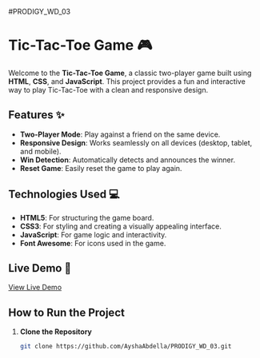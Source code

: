 #PRODIGY_WD_03
# Tic-Tac-Toe Game 🎮
Welcome to the **Tic-Tac-Toe Game**, a classic two-player game built using **HTML**, **CSS**, and **JavaScript**. This project provides a fun and interactive way to play Tic-Tac-Toe with a clean and responsive design.
## Features ✨
- **Two-Player Mode**: Play against a friend on the same device.
- **Responsive Design**: Works seamlessly on all devices (desktop, tablet, and mobile).
- **Win Detection**: Automatically detects and announces the winner.
- **Reset Game**: Easily reset the game to play again.

## Technologies Used 💻

- **HTML5**: For structuring the game board.
- **CSS3**: For styling and creating a visually appealing interface.
- **JavaScript**: For game logic and interactivity.
- **Font Awesome**: For icons used in the game.

## Live Demo 🧩

[View Live Demo](https://ayshaabdella.github.io/PRODIGY_WD_03/)


## How to Run the Project

1. **Clone the Repository**
   ```bash
   git clone https://github.com/AyshaAbdella/PRODIGY_WD_03.git
